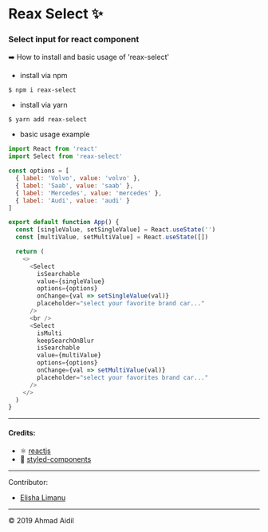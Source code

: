 # Reax Select ✨
### Select input for react component

➡️ How to install and basic usage of 'reax-select'
* install via npm
```terminal
$ npm i reax-select
```
* install via yarn
```terminal
$ yarn add reax-select
```
* basic usage example
```js
import React from 'react'
import Select from 'reax-select'

const options = [
  { label: 'Volvo', value: 'volvo' },
  { label: 'Saab', value: 'saab' },
  { label: 'Mercedes', value: 'mercedes' },
  { label: 'Audi', value: 'audi' }
]

export default function App() {
  const [singleValue, setSingleValue] = React.useState('')
  const [multiValue, setMultiValue] = React.useState([])

  return (
    <>
      <Select
        isSearchable
        value={singleValue}
        options={options}
        onChange={val => setSingleValue(val)}
        placeholder="select your favorite brand car..."
      />
      <br />
      <Select
        isMulti
        keepSearchOnBlur
        isSearchable
        value={multiValue}
        options={options}
        onChange={val => setMultiValue(val)}
        placeholder="select your favorites brand car..."
      />
    </>
  )
}
```
---
#### Credits:
* ⚛️ [reactjs](https://reactjs.org/)
* 💅 [styled-components](https://www.styled-components.com/)
---
Contributor:
- [Elisha Limanu](https://github.com/elishaenu)
---
&copy; 2019 Ahmad Aidil
